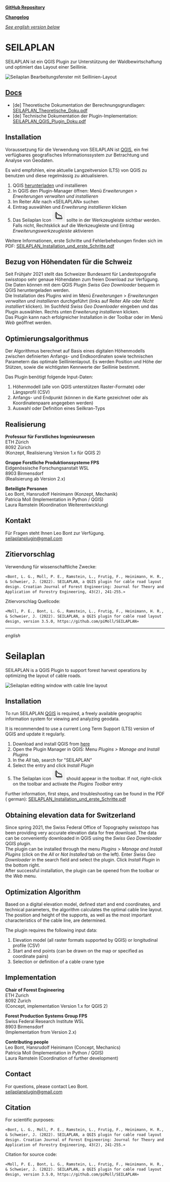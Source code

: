 [**GitHub Repository**](https://github.com/piMoll/SEILAPLAN)

[**Changelog**](https://github.com/piMoll/SEILAPLAN/blob/master/changelog.md)

_[See english version below](#Seilaplan)_

# SEILAPLAN

SEILAPLAN ist ein QGIS Plugin zur Unterstützung der Waldbewirtschaftung und
optimiert das Layout einer Seillinie.


![Seilaplan Bearbeitungsfenster mit Seillinien-Layout](https://github.com/piMoll/SEILAPLAN/raw/master/docs/gui_preview.png)

## [**Docs**](https://github.com/piMoll/SEILAPLAN/tree/master/help)

* [de] Theoretische Dokumentation der
  Berechnungsgrundlagen: [SEILAPLAN_Theoretische_Doku.pdf](https://github.com/piMoll/SEILAPLAN/raw/master/help/SEILAPLAN_Theoretische_Doku.pdf)
* [de] Technische Dokumentation der
  Plugin-Implementation: [SEILAPLAN_QGIS_Plugin_Doku.pdf](https://github.com/piMoll/SEILAPLAN/raw/master/help/SEILAPLAN_QGIS_Plugin_Doku.pdf)

## Installation
Voraussetzung für die Verwendung von SEILAPLAN ist [QGIS](https://qgis.org/), ein frei verfügbares geografisches Informationssystem zur Betrachtung und Analyse von Geodaten.

Es wird empfohlen, eine aktuelle Langzeitversion (LTS) von QGIS zu benutzen und diese regelmässig zu aktualisieren.

1. QGIS [herunterladen](https://www.qgis.org/download/) und installieren
2. In QGIS den Plugin-Manager öffnen: Menü _Erweiterungen > Erweiterungen verwalten und installieren_
3. Im Reiter _Alle_ nach «SEILAPLAN» suchen
4. Eintrag auswählen und _Erweiterung installieren_ klicken
5. Das Seilaplan Icon ![Icon](https://github.com/piMoll/SEILAPLAN/raw/master/docs/seilaplan_icon.png) sollte in der Werkzeugleiste sichtbar werden. Falls nicht, Rechtsklick auf die Werkzeugleiste und Eintrag _Erweiterungswerkzeugleiste_ aktivieren

Weitere Informationen, erste Schritte und Fehlerbehebungen finden sich im PDF: [SEILAPLAN_Installation_und_erste_Schritte.pdf](https://github.com/piMoll/SEILAPLAN/raw/master/help/SEILAPLAN_Installation_und_erste_Schritte.pdf)

## Bezug von Höhendaten für die Schweiz
Seit Frühjahr 2021 stellt das Schweizer Bundesamt für Landestopografie swisstopo sehr genaue Höhendaten zum freien Download zur Verfügung. 
Die Daten können mit dem QGIS Plugin _Swiss Geo Downloader_ bequem in QGIS heruntergeladen werden.  
Die Installation des Plugins wird im Menü _Erweiterungen_ > _Erweiterungen verwalten und installieren_ durchgeführt
(links auf Reiter _Alle_ oder _Nicht installiert_ klicken).
Im Suchfeld _Swiss Geo Downloader_ eingeben und das Plugin auswählen. Rechts unten _Erweiterung installieren_ klicken.  
Das Plugin kann nach erfolgreicher Installation in der Toolbar oder im Menü _Web_ geöffnet werden.

## Optimierungsalgorithmus
Der Algorithmus berechnet auf Basis eines digitalen Höhenmodells zwischen definierten Anfangs- und Endkoordinaten sowie technischen Parametern das optimale Seillinienlayout. Es werden Position und Höhe der Stützen, sowie die wichtigsten Kennwerte der Seillinie bestimmt.

Das Plugin benötigt folgende Input-Daten:  

1. Höhenmodell (alle von QGIS unterstützen Raster-Formate) oder Längsprofil (CSV)
2. Anfangs- und Endpunkt (können in die Karte gezeichnet oder als Koordinatenpaare angegeben werden)
3. Auswahl oder Definition eines Seilkran-Typs 

## Realisierung
**Professur für Forstliches Ingenieurwesen**  
ETH Zürich  
8092 Zürich  
(Konzept, Realisierung Version 1.x für QGIS 2) 

**Gruppe Forstliche Produktionssysteme FPS**  
Eidgenössische Forschungsanstalt WSL  
8903 Birmensdorf  
(Realisierung ab Version 2.x) 

**Beteiligte Personen**  
Leo Bont, Hansrudolf Heinimann (Konzept, Mechanik)  
Patricia Moll (Implementation in Python / QGIS)  
Laura Ramstein (Koordination Weiterentwicklung)

## Kontakt
Für Fragen steht Ihnen Leo Bont zur Verfügung.  
seilaplanplugin@gmail.com


## Zitiervorschlag
Verwendung für wissenschaftliche Zwecke:

```
«Bont, L. G., Moll, P. E., Ramstein, L., Frutig, F., Heinimann, H. R., & Schweier, J. (2022). SEILAPLAN, a QGIS plugin for cable road layout design. Croatian Journal of Forest Engineering: Journal for Theory and Application of Forestry Engineering, 43(2), 241-255.»
```


Zitiervorschlag Quellcode:

```
«Moll, P. E., Bont, L. G., Ramstein, L., Frutig, F., Heinimann, H. R., & Schweier, J. (2022). SEILAPLAN, a QGIS plugin for cable road layout design, version 3.5.0, https://github.com/piMoll/SEILAPLAN»
```

---
_english_

# Seilaplan

SEILAPLAN is a QGIS Plugin to support forest harvest operations by optimizing
the layout of cable roads.

![Seilaplan editing window with cable line layout](https://github.com/piMoll/SEILAPLAN/raw/master/docs/gui_preview.png)

## Installation

To run SEILAPLAN [QGIS](https://qgis.org/) is required, a freely available
geographic information system for viewing and analyzing geodata.

It is recommended to use a current Long Term Support (LTS) version of QGIS and
update it regularly.

1. Download and install QGIS from [here](https://www.qgis.org/download/)
2. Open the Plugin Manager in QGIS: Menu _Plugins > Manage and Install Plugins_
3. In the _All_ tab, search for "SEILAPLAN"
4. Select the entry and click _Install Plugin_
5. The Seilaplan
   icon ![Icon](https://github.com/piMoll/SEILAPLAN/raw/master/docs/seilaplan_icon.png)
   should appear in the toolbar. If not, right-click on the toolbar and
   activate the _Plugins Toolbar_ entry

Further information, first steps, and troubleshooting can be found in the PDF (
german): [SEILAPLAN_Installation_und_erste_Schritte.pdf](https://github.com/piMoll/SEILAPLAN/raw/master/help/SEILAPLAN_Installation_und_erste_Schritte.pdf)

## Obtaining elevation data for Switzerland

Since spring 2021, the Swiss Federal Office of Topography swisstopo has been
providing very accurate elevation data for free download.
The data can be conveniently downloaded in QGIS using the _Swiss Geo
Downloader_ QGIS plugin.  
The plugin can be installed through the menu _Plugins_ > _Manage and Install
Plugins_
(click on the _All_ or _Not Installed_ tab on the left).
Enter _Swiss Geo Downloader_ in the search field and select the plugin. Click
_Install Plugin_ in the bottom right.  
After successful installation, the plugin can be opened from the toolbar or the
_Web_ menu.

## Optimization Algorithm

Based on a digital elevation model, defined start and end coordinates, and
technical parameters, the algorithm calculates the optimal cable line layout.
The position and height of the supports, as well as the most important
characteristics of the cable line, are determined.

The plugin requires the following input data:

1. Elevation model (all raster formats supported by QGIS) or longitudinal
   profile (CSV)
2. Start and end points (can be drawn on the map or specified as coordinate
   pairs)
3. Selection or definition of a cable crane type

## Implementation

**Chair of Forest Engineering**  
ETH Zurich  
8092 Zurich  
(Concept, implementation Version 1.x for QGIS 2)

**Forest Production Systems Group FPS**  
Swiss Federal Research Institute WSL  
8903 Birmensdorf  
(Implementation from Version 2.x)

**Contributing people**  
Leo Bont, Hansrudolf Heinimann (Concept, Mechanics)  
Patricia Moll (Implementation in Python / QGIS)  
Laura Ramstein (Coordination of further development)

## Contact

For questions, please contact Leo Bont.  
seilaplanplugin@gmail.com

## Citation

For scientific purposes:

```
«Bont, L. G., Moll, P. E., Ramstein, L., Frutig, F., Heinimann, H. R., & Schweier, J. (2022). SEILAPLAN, a QGIS plugin for cable road layout design. Croatian Journal of Forest Engineering: Journal for Theory and Application of Forestry Engineering, 43(2), 241-255.»
```

Citation for source code:

```
«Moll, P. E., Bont, L. G., Ramstein, L., Frutig, F., Heinimann, H. R., & Schweier, J. (2022). SEILAPLAN, a QGIS plugin for cable road layout design, version 3.5.0, https://github.com/piMoll/SEILAPLAN»
```
